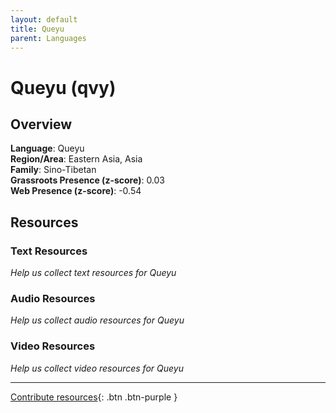 ```yaml
---
layout: default
title: Queyu
parent: Languages
---
```


# Queyu (qvy)

## Overview

**Language**: Queyu  
**Region/Area**: Eastern Asia, Asia  
**Family**: Sino-Tibetan  
**Grassroots Presence (z-score)**: 0.03  
**Web Presence (z-score)**: -0.54  

## Resources

### Text Resources
*Help us collect text resources for Queyu*

### Audio Resources
*Help us collect audio resources for Queyu*

### Video Resources
*Help us collect video resources for Queyu*

---

[Contribute resources](https://forms.office.com/e/1SfLJx3u1r){: .btn .btn-purple }
